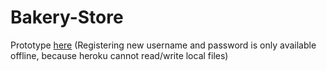 # Bakery-Store

Prototype [here](https://andrew-bakery.herokuapp.com/)
(Registering new username and password is only available offline, because heroku cannot read/write local files) 
